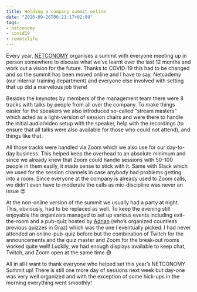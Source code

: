 ```yaml
---
title: Holding a company summit online
date: "2020-09-26T00:21:17+02:00"
tags:
- netconomy
- covid19
- remotelife
---
```


Every year, [NETCONOMY](https://www.netconomy.net) organises a summit with everyone meeting up in person somewhere to discuss what we’ve learnt over the last 12 months and work out a vision for the future. Thanks to COVID-19 this had to be changed and so the summit has been moved online and I have to say, Netcademy (our internal training department) and everyone else involved with setting that up did a marvelous job there!

Besides the keynotes by members of the management team there were 8 tracks with talks by people from all over the company. To make things easier for the speakers we also introduced so-called “stream masters” which acted as a light-version of session chairs and were there to handle the initial audio/video setup with the speaker, help with the recordings (to ensure that all talks were also available for those who could not attend), and things like that.

All those tracks were handled via Zoom which we also use for our day-to-day business. This helped keep the overhead to an absolute minimum and since we already knew that Zoom could handle sessions with 50-100 people in them easily, it made sense to stick with it. Same with Slack which we used for the session channels in case anybody had problems getting into a room. Since everyone at the company is already used to Zoom calls, we didn’t even have to moderate the calls as mic-discipline was never an issue 😍

At the non-online version of the summit we usually had a party at night. This, obviously, had to be replaced as well.  To keep the evening still enjoyable the organizers managed to set up various events including exit-the-room and a pub-quiz hosted by [Adrian](https://www.twitch.tv/quizmaster_emeritus) (who’s organized countless previous quizzes in Graz) which was the one I eventually picked. I had never attended an online-pub-quiz before but the combination of Twitch for the announcements and the quiz master and Zoom for the break-out rooms worked quite well! Luckily, we had enough displays available to keep chat, Twitch, and Zoom open at the same time 😅

All in all I want to thank everyone who helped set this year’s NETCONOMY Summit up! There is still one more day of sessions next week but day-one was very well organized and with the exception of some hick-ups in the morning everything went smoothly!
